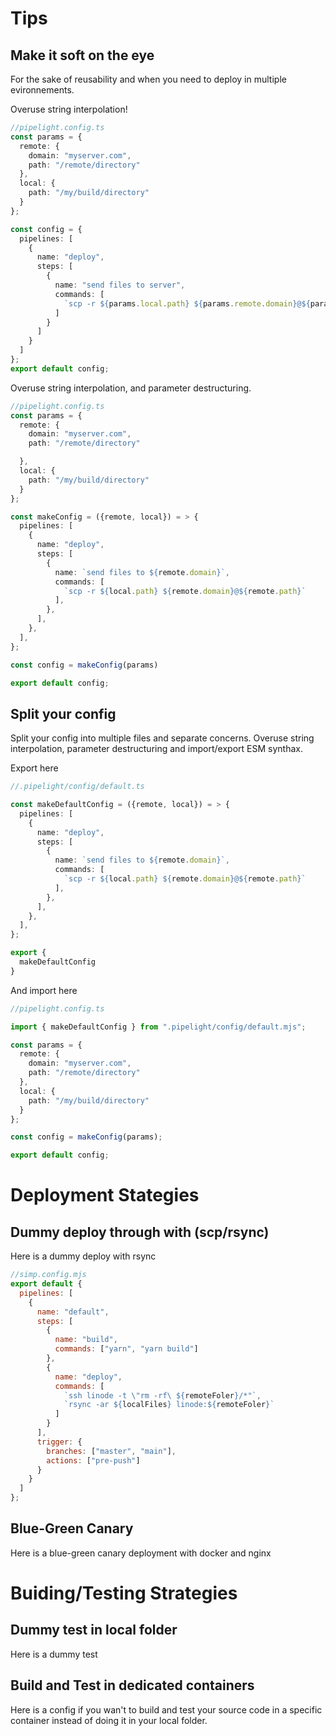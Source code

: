 # Tips

## Make it soft on the eye

For the sake of reusability and when you need to deploy in multiple evironnements.

Overuse string interpolation!

```ts
//pipelight.config.ts
const params = {
  remote: {
    domain: "myserver.com",
    path: "/remote/directory"
  },
  local: {
    path: "/my/build/directory"
  }
};

const config = {
  pipelines: [
    {
      name: "deploy",
      steps: [
        {
          name: "send files to server",
          commands: [
            `scp -r ${params.local.path} ${params.remote.domain}@${params.remote.path}`
          ]
        }
      ]
    }
  ]
};
export default config;
```

Overuse string interpolation, and parameter destructuring.

```ts
//pipelight.config.ts
const params = {
  remote: {
    domain: "myserver.com",
    path: "/remote/directory"

  },
  local: {
    path: "/my/build/directory"
  }
};

const makeConfig = ({remote, local}) = > {
  pipelines: [
    {
      name: "deploy",
      steps: [
        {
          name: `send files to ${remote.domain}`,
          commands: [
            `scp -r ${local.path} ${remote.domain}@${remote.path}`
          ],
        },
      ],
    },
  ],
};

const config = makeConfig(params)

export default config;
```

## Split your config

Split your config into multiple files and separate concerns.
Overuse string interpolation, parameter destructuring and import/export ESM synthax.

Export here

```ts
//.pipelight/config/default.ts

const makeDefaultConfig = ({remote, local}) = > {
  pipelines: [
    {
      name: "deploy",
      steps: [
        {
          name: `send files to ${remote.domain}`,
          commands: [
            `scp -r ${local.path} ${remote.domain}@${remote.path}`
          ],
        },
      ],
    },
  ],
};

export {
  makeDefaultConfig
}

```

And import here

```ts
//pipelight.config.ts

import { makeDefaultConfig } from ".pipelight/config/default.mjs";

const params = {
  remote: {
    domain: "myserver.com",
    path: "/remote/directory"
  },
  local: {
    path: "/my/build/directory"
  }
};

const config = makeConfig(params);

export default config;
```

# Deployment Stategies

## Dummy deploy through with (scp/rsync)

Here is a dummy deploy with rsync

```js
//simp.config.mjs
export default {
  pipelines: [
    {
      name: "default",
      steps: [
        {
          name: "build",
          commands: ["yarn", "yarn build"]
        },
        {
          name: "deploy",
          commands: [
            `ssh linode -t \"rm -rf\ ${remoteFoler}/*"`,
            `rsync -ar ${localFiles} linode:${remoteFoler}`
          ]
        }
      ],
      trigger: {
        branches: ["master", "main"],
        actions: ["pre-push"]
      }
    }
  ]
};
```

## Blue-Green Canary

Here is a blue-green canary deployment with docker and nginx

# Buiding/Testing Strategies

## Dummy test in local folder

Here is a dummy test

## Build and Test in dedicated containers

Here is a config if you wan't to build and test your source code in a specific container
instead of doing it in your local folder.
